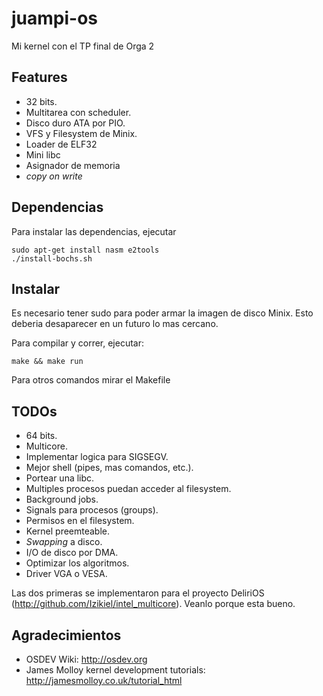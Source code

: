 juampi-os
=========

Mi kernel con el TP final de Orga 2

Features
--------

* 32 bits.
* Multitarea con scheduler.
* Disco duro ATA por PIO.
* VFS y Filesystem de Minix.
* Loader de ELF32
* Mini libc
* Asignador de memoria
* _copy on write_

Dependencias
------------

Para instalar las dependencias, ejecutar

    sudo apt-get install nasm e2tools
    ./install-bochs.sh

Instalar
--------

Es necesario tener sudo para poder armar la imagen de disco Minix. Esto
deberia desaparecer en un futuro lo mas cercano.

Para compilar y correr, ejecutar:

    make && make run

Para otros comandos mirar el Makefile

TODOs
------

* 64 bits.
* Multicore.
* Implementar logica para SIGSEGV.
* Mejor shell (pipes, mas comandos, etc.).
* Portear una libc.
* Multiples procesos puedan acceder al filesystem.
* Background jobs.
* Signals para procesos (groups).
* Permisos en el filesystem.
* Kernel preemteable.
* _Swapping_ a disco.
* I/O de disco por DMA.
* Optimizar los algoritmos.
* Driver VGA o VESA.

Las dos primeras se implementaron para el proyecto DeliriOS (<http://github.com/Izikiel/intel_multicore>).
Veanlo porque esta bueno.

Agradecimientos
---------------

* OSDEV Wiki: <http://osdev.org>
* James Molloy kernel development tutorials: <http://jamesmolloy.co.uk/tutorial_html>
